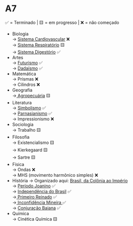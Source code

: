 # A7

✅ = Terminado | 🟨 = em progresso | ❌ = não começado

* Biologia \
  \-> [Sistema Cardiovascular](../../biologia/fisiologia-humana-sistemas/sistema-cardiovascular.md) ❌\
  \-> [Sistema Respiratório](../../biologia/fisiologia-humana-sistemas/sistema-respiratorio.md) 🟨\
  \-> [Sistema Digestório](../../biologia/fisiologia-humana-sistemas/sistema-digestorio.md) ✅
* Artes \
  \-> [Futurismo](../../artes/vanguardas-do-seculo-xx/futurismo.md) ✅\
  \-> [Dadaísmo](../../artes/vanguardas-do-seculo-xx/dadaismo.md) ✅
* Matemática \
  \-> Prismas ❌\
  \-> Cilindros ❌
* Geografia \
  \->[ Agropecuária](../../geografia/agropecuaria/) 🟨
* Literatura \
  \-> [Simbolismo](../../literatura/simbolismo.md) ✅\
  \-> [Parnasianismo](../../literatura/parnasianismo.md) ✅\
  \-> Impressionismo ❌
* Sociologia \
  \-> Trabalho  🟨
* Filosofia \
  \-> Existencialismo  🟨\
  \-> Kierkegaard  🟨\
  \-> Sartre  🟨
* Física \
  \-> Ondas ❌\
  \-> MHS (movimento harmônico simples) ❌
* História -> Organizado aqui: [Brasil, da Colônia ao Império](../../historia/historia-do-brasil/da-colonia-ao-imperio/)\
  \-> [Período Joanino](../../historia/historia-do-brasil/brasil-da-colonia-ao-imperio/periodo-joanino-+-independencia.md) ✅\
  \-> [Independência do Brasil](../../historia/idade-contemporanea/independencia-da-america-espanhola/independencia-do-mexico.md) ✅\
  \->[ Primeiro Reinado](../../historia/historia-do-brasil/brasil-da-colonia-ao-imperio/primeiro-reinado-1822-1831.md) ✅\
  \->[ Inconfidência Mineira ](../../historia/historia-do-brasil/da-colonia-ao-imperio/inconfidencia-mineira.md)✅\
  \-> [Conjuração Baiana](../../historia/historia-do-brasil/da-colonia-ao-imperio/conjuracao-baiana-1798.md) ✅
* Química \
  \-> Cinética Química  🟨
